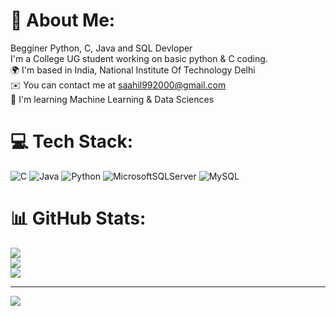# 💫 About Me:
Begginer Python, C, Java and SQL Devloper<br>I'm a College UG student working on basic python & C coding.<br>🌍  I'm based in India, National Institute Of Technology Delhi<br>✉️  You can contact me at saahil992000@gmail.com<br>🧠  I'm learning Machine Learning & Data Sciences


# 💻 Tech Stack:
![C](https://img.shields.io/badge/c-%2300599C.svg?style=for-the-badge&logo=c&logoColor=white) ![Java](https://img.shields.io/badge/java-%23ED8B00.svg?style=for-the-badge&logo=openjdk&logoColor=white) ![Python](https://img.shields.io/badge/python-3670A0?style=for-the-badge&logo=python&logoColor=ffdd54) ![MicrosoftSQLServer](https://img.shields.io/badge/Microsoft%20SQL%20Server-CC2927?style=for-the-badge&logo=microsoft%20sql%20server&logoColor=white) ![MySQL](https://img.shields.io/badge/mysql-%2300000f.svg?style=for-the-badge&logo=mysql&logoColor=white)
# 📊 GitHub Stats:
![](https://github-readme-stats.vercel.app/api?username=Saahil-Kapoor&theme=dark&hide_border=false&include_all_commits=false&count_private=false)<br/>
![](https://github-readme-streak-stats.herokuapp.com/?user=Saahil-Kapoor&theme=dark&hide_border=false)<br/>
![](https://github-readme-stats.vercel.app/api/top-langs/?username=Saahil-Kapoor&theme=dark&hide_border=false&include_all_commits=false&count_private=false&layout=compact)

---
[![](https://visitcount.itsvg.in/api?id=Saahil-Kapoor&icon=0&color=0)](https://visitcount.itsvg.in)

<!-- Proudly created with GPRM ( https://gprm.itsvg.in ) -->
